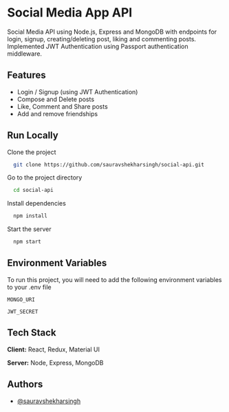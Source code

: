 # Social Media App API

Social Media API using Node.js, Express and MongoDB with endpoints for login, signup, creating/deleting post, liking and commenting posts. Implemented JWT Authentication using Passport authentication middleware.
  
## Features

- Login / Signup (using JWT Authentication)
- Compose and Delete posts
- Like, Comment and Share posts
- Add and remove friendships

## Run Locally

Clone the project

```bash
  git clone https://github.com/sauravshekharsingh/social-api.git
```

Go to the project directory

```bash
  cd social-api
```

Install dependencies

```bash
  npm install
```

Start the server

```bash
  npm start
```

## Environment Variables

To run this project, you will need to add the following environment variables to your .env file

`MONGO_URI`

`JWT_SECRET`
  
## Tech Stack

**Client:** React, Redux, Material UI

**Server:** Node, Express, MongoDB

  
## Authors

- [@sauravshekharsingh](https://www.github.com/sauravshekharsingh)

  

